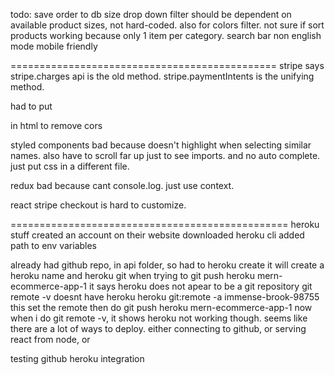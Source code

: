 todo:
save order to db
size drop down filter should be dependent on available product sizes, not hard-coded. also for colors filter.
not sure if sort products working because only 1 item per category.
search bar
non english mode
mobile friendly

==============================================
stripe says stripe.charges api is the old method.
stripe.paymentIntents is the unifying method.

had to put
<script src="https://js.stripe.com/v2/"></script>
in html to remove cors

styled components bad because doesn't highlight when selecting similar names. also have to scroll far up just to see imports. and no auto complete. just put css in a different file.

redux bad because cant console.log. just use context.

react stripe checkout is hard to customize.


================================================
heroku stuff
created an account on their website
downloaded heroku cli
added path to env variables

already had github repo, in api folder, so had to
heroku create
it will create a heroku name and heroku git
when trying to git push heroku mern-ecommerce-app-1
it says heroku does not apear to be a git repository
git remote -v doesnt have heroku
heroku git:remote -a immense-brook-98755
this set the remote
then do git push heroku mern-ecommerce-app-1
now when i do git remote -v, it shows heroku
not working though. seems like there are a lot of ways to deploy. either connecting to github, or serving react from node, or 

testing github heroku integration